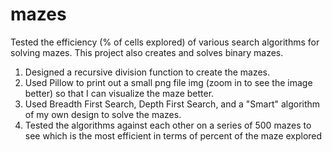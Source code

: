# mazes
Tested the efficiency (% of cells explored) of various search algorithms for solving mazes. This project also creates and solves binary mazes. 

1) Designed a recursive division function to create the mazes. 
2) Used Pillow to print out a small png file img (zoom in to see the image better) so that I can visualize the maze better. 
3) Used Breadth First Search, Depth First Search, and a "Smart" algorithm of my own design to solve the mazes.
4) Tested the algorithms against each other on a series of 500 mazes to see which is the most efficient in terms of percent of the maze explored
